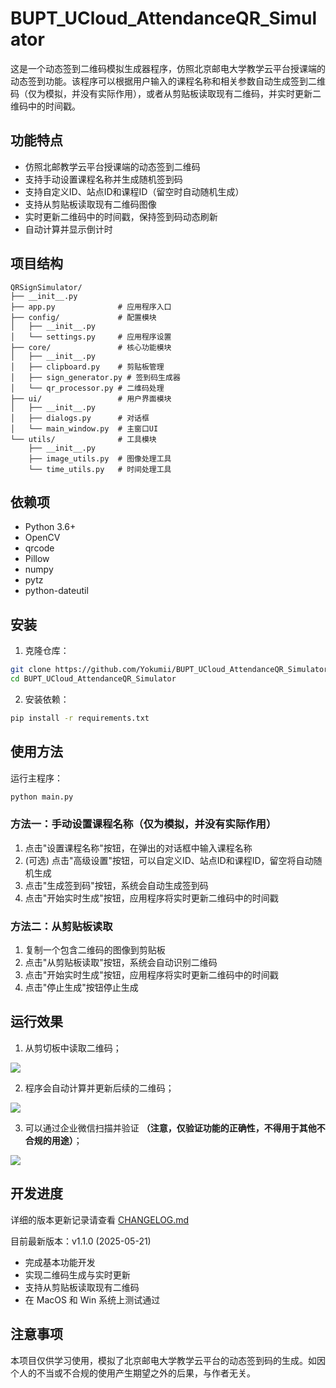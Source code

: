 # BUPT_UCloud_AttendanceQR_Simulator

这是一个动态签到二维码模拟生成器程序，仿照北京邮电大学教学云平台授课端的动态签到功能。该程序可以根据用户输入的课程名称和相关参数自动生成签到二维码（仅为模拟，并没有实际作用），或者从剪贴板读取现有二维码，并实时更新二维码中的时间戳。

## 功能特点

- 仿照北邮教学云平台授课端的动态签到二维码
- 支持手动设置课程名称并生成随机签到码
- 支持自定义ID、站点ID和课程ID（留空时自动随机生成）
- 支持从剪贴板读取现有二维码图像
- 实时更新二维码中的时间戳，保持签到码动态刷新
- 自动计算并显示倒计时

## 项目结构

```
QRSignSimulator/
├── __init__.py
├── app.py              # 应用程序入口
├── config/             # 配置模块
│   ├── __init__.py
│   └── settings.py     # 应用程序设置
├── core/               # 核心功能模块
│   ├── __init__.py
│   ├── clipboard.py    # 剪贴板管理
│   ├── sign_generator.py # 签到码生成器
│   └── qr_processor.py # 二维码处理
├── ui/                 # 用户界面模块
│   ├── __init__.py
│   ├── dialogs.py      # 对话框
│   └── main_window.py  # 主窗口UI
└── utils/              # 工具模块
    ├── __init__.py
    ├── image_utils.py  # 图像处理工具
    └── time_utils.py   # 时间处理工具
```

## 依赖项

- Python 3.6+
- OpenCV
- qrcode
- Pillow
- numpy
- pytz
- python-dateutil

## 安装

1. 克隆仓库：

```bash
git clone https://github.com/Yokumii/BUPT_UCloud_AttendanceQR_Simulator.git
cd BUPT_UCloud_AttendanceQR_Simulator
```

2. 安装依赖：

```bash
pip install -r requirements.txt
```

## 使用方法

运行主程序：

```bash
python main.py
```

### 方法一：手动设置课程名称（仅为模拟，并没有实际作用）
1. 点击"设置课程名称"按钮，在弹出的对话框中输入课程名称
2. (可选) 点击"高级设置"按钮，可以自定义ID、站点ID和课程ID，留空将自动随机生成
3. 点击"生成签到码"按钮，系统会自动生成签到码
4. 点击"开始实时生成"按钮，应用程序将实时更新二维码中的时间戳

### 方法二：从剪贴板读取
1. 复制一个包含二维码的图像到剪贴板
2. 点击"从剪贴板读取"按钮，系统会自动识别二维码
3. 点击"开始实时生成"按钮，应用程序将实时更新二维码中的时间戳
4. 点击"停止生成"按钮停止生成

## 运行效果

1. 从剪切板中读取二维码；

![](https://cdn.jsdelivr.net/gh/Yokumii/MyPicBucket@img/img/202505191735291.png)

2. 程序会自动计算并更新后续的二维码；

![](https://cdn.jsdelivr.net/gh/Yokumii/MyPicBucket@img/img/202505191736242.png)

3. 可以通过企业微信扫描并验证 **（注意，仅验证功能的正确性，不得用于其他不合规的用途）**；

![](https://cdn.jsdelivr.net/gh/Yokumii/MyPicBucket@img/img/202505191738146.png)

## 开发进度

详细的版本更新记录请查看 [CHANGELOG.md](./CHANGELOG.md)

目前最新版本：v1.1.0 (2025-05-21)
- 完成基本功能开发
- 实现二维码生成与实时更新
- 支持从剪贴板读取现有二维码
- 在 MacOS 和 Win 系统上测试通过

## 注意事项

本项目仅供学习使用，模拟了北京邮电大学教学云平台的动态签到码的生成。如因个人的不当或不合规的使用产生期望之外的后果，与作者无关。